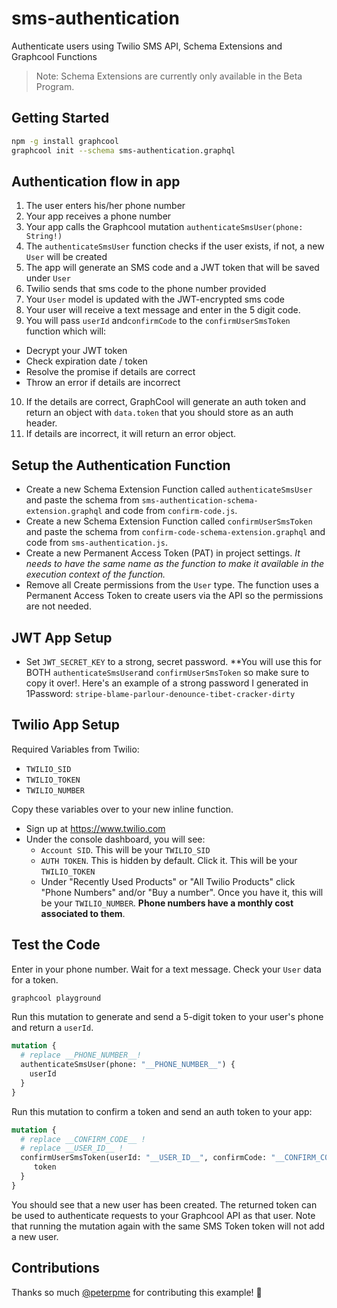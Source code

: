 # sms-authentication

Authenticate users using Twilio SMS API, Schema Extensions and Graphcool Functions

> Note: Schema Extensions are currently only available in the Beta Program.

## Getting Started

```sh
npm -g install graphcool
graphcool init --schema sms-authentication.graphql
```

## Authentication flow in app
1. The user enters his/her phone number
2. Your app receives a phone number
3. Your app calls the Graphcool mutation `authenticateSmsUser(phone: String!)`
4. The `authenticateSmsUser` function checks if the user exists, if not, a new `User` will be created
5. The app will generate an SMS code and a JWT token that will be saved under `User`
6. Twilio sends that sms code to the phone number provided
7. Your `User` model is updated with the JWT-encrypted sms code
8. Your user will receive a text message and enter in the 5 digit code.
9. You will pass `userId` and`confirmCode` to the `confirmUserSmsToken` function which will:
  - Decrypt your JWT token
  - Check expiration date / token
  - Resolve the promise if details are correct
  - Throw an error if details are incorrect
10. If the details are correct, GraphCool will generate an auth token and return an object with `data.token` that you should store as an auth header.
11. If details are incorrect, it will return an error object.

## Setup the Authentication Function

* Create a new Schema Extension Function called `authenticateSmsUser` and paste the schema from `sms-authentication-schema-extension.graphql` and code from `confirm-code.js`.
* Create a new Schema Extension Function called `confirmUserSmsToken` and paste the schema from `confirm-code-schema-extension.graphql` and code from `sms-authentication.js`.
* Create a new Permanent Access Token (PAT) in project settings. *It needs to have the same name as the function to make it available in the execution context of the function.*
* Remove all Create permissions from the `User` type. The function uses a Permanent Access Token to create users via the API so the permissions are not needed.

## JWT App Setup
- Set `JWT_SECRET_KEY` to a strong, secret password. **You will use this for BOTH `authenticateSmsUser`and `confirmUserSmsToken` so make sure to copy it over!. Here's an example of a strong password I generated in 1Password: `stripe-blame-parlour-denounce-tibet-cracker-dirty`

## Twilio App Setup

Required Variables from Twilio:
- `TWILIO_SID`
- `TWILIO_TOKEN`
- `TWILIO_NUMBER`

Copy these variables over to your new inline function.

- Sign up at https://www.twilio.com
- Under the console dashboard, you will see:
  - `Account SID`. This will be your `TWILIO_SID`
  - `AUTH TOKEN`. This is hidden by default. Click it. This will be your `TWILIO_TOKEN`
  - Under "Recently Used Products" or "All Twilio Products" click "Phone Numbers" and/or "Buy a number". Once you have it, this will be your `TWILIO_NUMBER`. **Phone numbers have a monthly cost associated to them**.

## Test the Code

Enter in your phone number. Wait for a text message. Check your `User` data for a token.

```sh
graphcool playground
```

Run this mutation to generate and send a 5-digit token to your user's phone and return a `userId`.

```graphql
mutation {
  # replace __PHONE_NUMBER__!
  authenticateSmsUser(phone: "__PHONE_NUMBER__") {
    userId
  }
}
```

Run this mutation to confirm a token and send an auth token to your app:

```graphql
mutation {
  # replace __CONFIRM_CODE__ !
  # replace __USER_ID__ !
  confirmUserSmsToken(userId: "__USER_ID__", confirmCode: "__CONFIRM_CODE__") {
     token
  }
}
```

You should see that a new user has been created. The returned token can be used to authenticate requests to your Graphcool API as that user. Note that running the mutation again with the same SMS Token token will not add a new user.

## Contributions

Thanks so much [@peterpme](https://github.com/peterpme) for contributing this example! :tada:

